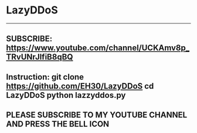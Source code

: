 # LazyDDoS

--------------------------------------------------------------------
SUBSCRIBE: https://www.youtube.com/channel/UCKAmv8p_TRvUNrJlfiB8qBQ
--------------------------------------------------------------------
Instruction:
git clone https://github.com/EH30/LazyDDoS
cd LazyDDoS
python lazzyddos.py
--------------------------------------------------------------------
PLEASE SUBSCRIBE TO MY YOUTUBE CHANNEL AND PRESS THE BELL ICON
--------------------------------------------------------------------
